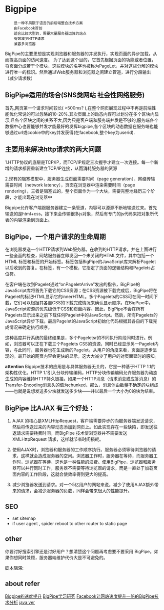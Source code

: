 # Bigpipe

        是一种不局限于语言的前后端整合技术方案
        由Facebook首创
        适合比较大型的，需要大量服务器运算的站点
        有效减少HTTP请求
        兼容多浏览器

BigPipe的主要思想是实现浏览器和服务器的并发执行，实现页面的异步加载，从而提高页面的访问速度。 为了达到这个目的，它首先根据页面的功能或者位置，将页面分成若干个模块，这些模块的名字也被称为PageLet，并对这些分解的模块进行唯一的标识。然后通过Web服务器和浏览器之间建立管道，进行分段输出 （减少请求数）

## BigPipe适用的场合(SNS类网站 社会性网络服务)

首先,网页第一个请求时间较长( >500ms? ),在整个网页展现过程中不再是前端性能优化常说的可以忽略的10-20%.其次页面上的动态内容可以划分在多个区块内显示,且各个区块之间的关系不大,因为只是客户端和服务端并发是不够的,服务端各个数据中心也要能够并发才能最好的发挥bigpipe,各个区块的动态数据在服务端也能够通过url或cookie中的key并发获得(在facebook,整个key为userid).

## 主要用来解决http请求的两大问题

1.HTTP协议的底层是TCP/IP，而TCP/IP规定三次握手才建立一次连接。每一个新增的请求都要重新建立TCP/IP连接，从而消耗服务器的资源

2.现有的阻塞模型中，服务器生成页面需要时间（page generation），网络传输需要时间（network latency），页面在浏览器中渲染需要时间（page rendering），三者是阻塞式的，整个页面作为一个大块，需要完整地经历三个阶段，才能出现在浏览器中

Bigpipe允许客户端跟服务器建立一条管道，内容可以源源不断地输送过来。首先输送的是html+css，接下来会传输很多js对象，然后有专门的js代码来把对象所代表的内容渲染到页面上。

## BigPipe，一个用户请求的生命周期

在浏览器发送一个HTTP请求到Web服务器。在收到的HTTP请求，并在上面进行一些全面的检查，网站服务器立即发回一个未关闭的HTML文件，其中包括一个HTML 标签和标签的开始标签。标签包括BigPipe的JavaScript库来解析Pagelet以后收到的答复。在标签，有一个模板，它指定了页面的逻辑结构和Pagelets占位符。

在客户端在收到Pagelet通过“onPageletArrive”发出的指令，BigPipe的JavaScript库将首先下载它的CSS资源；在CSS资源被下载完成后，BigPipe将在Pagelet的标记HTML显示它的innerHTML。多个Pagelets的CSS可在同一时间下载，它们可以根据其各自CSS的下载完成情况来确认显示顺序。在BigPipe中，JavaScript资源的优先级低于CSS和页面内容。因此，BigPipe不会在所有Pagelets显示出来之前下载任何Pagelet中的JavaScript。然后，所有Pagelets的JavaScript异步下载。最后Pagelet的JavaScript初始化代码根据其各自的下载完成情况来确定执行顺序。

这种高度并行系统的最终结果是，多个Pageletsr的不同执行阶段同时进行。例如，浏览器可以正在下载三个Pagelets CSS的资源，同时已经显示另一Pagelet内容，与此同时，服务器也在生成新的Pagelet。从用户的角度来看，页面是逐步呈现的。最开始的网页内容会更快的显示，这大大减少了用户的对页面延时的感知。

**attention**
Bigpipe技术的应用是与具体服务器无关的，它是一种基于HTTP 1.1的架构性优化。HTTP 1.1引入分块传输编码，HTTP分块传输编码允许服务器为动态生成的内容维持HTTP持久链接。如果一个HTTP消息（请求消息或应答消息）的Transfer-Encoding消息头的值为chunked，那么，消息体由数量不确定的块组成——也就是说想发送多少块就发送多少块——并以最后一个大小为0的块为结束。

## BigPipe 比AJAX 有三个好处：

1. AJAX 的核心是XMLHttpRequest，客户端需要异步的向服务器端发送请求，然后将传送过来的内容动态添加到网页上。如此实现存在一些缺陷，即发送往返请求需要耗费时间，而BigPipe 技术使浏览器并不需要发送XMLHttpRequest 请求，这样就节省时间损耗。

2. 使用AJAX时，浏览器和服务器的工作顺序执行。服务器必须等待浏览器的请求，这样就会造成服务器的空闲。浏览器工作时，服务器在等待，而服务器工作时，浏览器在等待，这也是一种性能的浪费。使用BigPipe，浏览器和服务器可以并行同时工作，服务器不需要等待浏览器的请求，而是一直处于加载页面内容的工作阶段，这就会使效率得到更大的提高。

3. 减少浏览器发送到请求。对一个5亿用户的网站来说，减少了使用AJAX额外带来的请求，会减少服务器的负载，同样会带来很大的性能提升。

## SEO

- set sitemap
- if user agent , spider reboot to other router to static page

## other

你要讨好搜索引擎还是讨好用户？想清楚这个问题再考虑要不要采用 BigPipe。如果你想同时兼顾，服务器端维护代价大是不可避免的。

脚本阻滞:

## about refer

[Bigpipe的速度提升](https://yuguo.us/weblog/bigpipe-in-nodejs/)
[BigPipe学习研究](https://blog.csdn.net/yongxiaokang1/article/details/49794479)
[Facebook让网站速度提升一倍的BigPipe技术分析](http://caibaojian.com/bigpipe.html)
[java ver](https://www.cnblogs.com/jaylon/p/4924703.html)